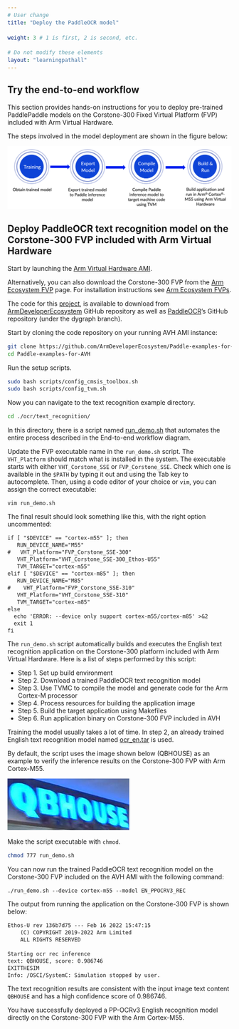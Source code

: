 ```yaml
---
# User change
title: "Deploy the PaddleOCR model"

weight: 3 # 1 is first, 2 is second, etc.

# Do not modify these elements
layout: "learningpathall"
---
```


## Try the end-to-end workflow

This section provides hands-on instructions for you to deploy pre-trained PaddlePaddle models on the Corstone-300 Fixed Virtual Platform (FVP) included with Arm Virtual Hardware.

The steps involved in the model deployment are shown in the figure below:

![End-to-end workflow#center](./Figure3.png "Figure 3. End-to-end workflow")

## Deploy PaddleOCR text recognition model on the Corstone-300 FVP included with Arm Virtual Hardware

Start by launching the [Arm Virtual Hardware AMI](/install-guides/avh/).

Alternatively, you can also download the Corstone-300 FVP from the [Arm Ecosystem FVP](https://developer.arm.com/downloads/-/arm-ecosystem-fvps) page. For installation instructions see [Arm Ecosystem FVPs](/install-guides/fm_fvp/eco_fvp/).

The code for this [project](https://github.com/ArmDeveloperEcosystem/Paddle-examples-for-AVH/tree/main/OCR-example), is available to download from [ArmDeveloperEcosystem](https://github.com/ArmDeveloperEcosystem/Paddle-examples-for-AVH) GitHub repository as well as [PaddleOCR](https://github.com/PaddlePaddle/PaddleOCR/tree/dygraph/deploy/avh)’s GitHub repository (under the dygraph branch).

Start by cloning the code repository on your running AVH AMI instance:

```bash
git clone https://github.com/ArmDeveloperEcosystem/Paddle-examples-for-AVH.git
cd Paddle-examples-for-AVH
```
Run the setup scripts.
```bash
sudo bash scripts/config_cmsis_toolbox.sh
sudo bash scripts/config_tvm.sh
```
Now you can navigate to the text recognition example directory.

```bash
cd ./ocr/text_recognition/
```

In this directory, there is a script named [run_demo.sh](https://github.com/ArmDeveloperEcosystem/Paddle-examples-for-AVH/blob/main/OCR-example/run_demo.sh) that automates the entire process described in the End-to-end workflow diagram.

Update the FVP executable name in the `run_demo.sh` script. The `VHT_Platform` should match what is installed in the system. The executable starts with either `VHT_Corstone_SSE` or `FVP_Corstone_SSE`. Check which one is available in the `$PATH` by typing it out and using the Tab key to autocomplete. Then, using a code editor of your choice or `vim`, you can assign the correct executable:

```console
vim run_demo.sh
```

The final result should look something like this, with the right option uncommented:
```
if [ "$DEVICE" == "cortex-m55" ]; then
   RUN_DEVICE_NAME="M55"
#   VHT_Platform="FVP_Corstone_SSE-300"
   VHT_Platform="VHT_Corstone_SSE-300_Ethos-U55"
   TVM_TARGET="cortex-m55"
elif [ "$DEVICE" == "cortex-m85" ]; then
   RUN_DEVICE_NAME="M85"
#    VHT_Platform="FVP_Corstone_SSE-310"
   VHT_Platform="VHT_Corstone_SSE-310"
   TVM_TARGET="cortex-m85"
else
  echo 'ERROR: --device only support cortex-m55/cortex-m85' >&2
  exit 1
fi
```

The `run_demo.sh` script automatically builds and executes the English text recognition application on the Corstone-300 platform included with Arm Virtual Hardware. Here is a list of steps performed by this script:

- Step 1. Set up build environment
- Step 2. Download a trained PaddleOCR text recognition model
- Step 3. Use TVMC to compile the model and generate code for the Arm Cortex-M processor
- Step 4. Process resources for building the application image
- Step 5. Build the target application using Makefiles
- Step 6. Run application binary on Corstone-300 FVP included in AVH

Training the model usually takes a lot of time. In step 2, an already trained English text recognition model named [ocr_en.tar](https://paddleocr.bj.bcebos.com/tvm/ocr_en.tar) is used.

By default, the script uses the image shown below (QBHOUSE) as an example to verify the inference results on the Corstone-300 FVP with Arm Cortex-M55.

![QBHOUSE#center](./Figure4.png)

Make the script executable with `chmod`.

```bash
chmod 777 run_demo.sh
```

You can now run the trained PaddleOCR text recognition model on the Corstone-300 FVP included on the AVH AMI with the following command:

```console
./run_demo.sh --device cortex-m55 --model EN_PPOCRV3_REC
```

The output from running the application on the Corstone-300 FVP is shown below:

```output
Ethos-U rev 136b7d75 --- Feb 16 2022 15:47:15
    (C) COPYRIGHT 2019-2022 Arm Limited
    ALL RIGHTS RESERVED

Starting ocr rec inference
text: QBHOUSE, score: 0.986746
EXITTHESIM
Info: /OSCI/SystemC: Simulation stopped by user.
```
The text recognition results are consistent with the input image text content `QBHOUSE` and has a high confidence score of 0.986746.

You have successfully deployed a PP-OCRv3 English recognition model directly on the Corstone-300 FVP with the Arm Cortex-M55.


